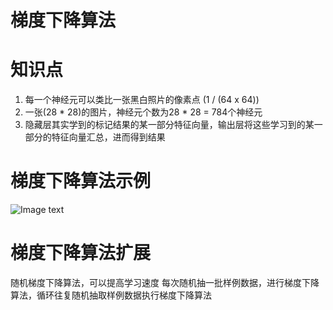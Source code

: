 # 梯度下降算法


# 知识点
1. 每一个神经元可以类比一张黑白照片的像素点 (1 / (64 x 64))
2. 一张(28 * 28)的图片，神经元个数为28 * 28 = 784个神经元
3. 隐藏层其实学到的标记结果的某一部分特征向量，输出层将这些学习到的某一部分的特征向量汇总，进而得到结果


# 梯度下降算法示例
![Image text](梯度下降算法示例.jpg)


# 梯度下降算法扩展
随机梯度下降算法，可以提高学习速度
每次随机抽一批样例数据，进行梯度下降算法，循环往复随机抽取样例数据执行梯度下降算法
